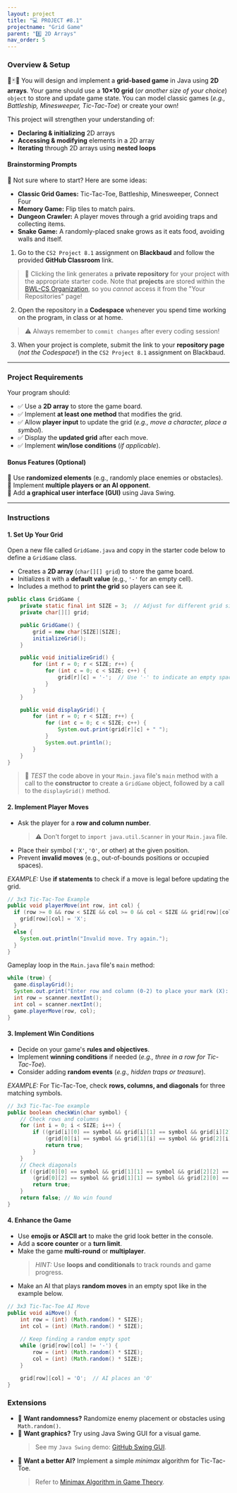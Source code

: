 ```yaml
---
layout: project
title: "💻 PROJECT #8.1"
projectname: "Grid Game"
parent: "8️⃣ 2D Arrays"
nav_order: 5
---
```


### Overview & Setup

🎲🃏🧩 You will design and implement a **grid-based game** in Java using **2D arrays**. Your game should use a **10×10 grid** (_or another size of your choice_) `object` to store and update game state. You can model classic games (_e.g., Battleship, Minesweeper, Tic-Tac-Toe_) or create your own!

This project will strengthen your understanding of:
- **Declaring & initializing** 2D arrays
- **Accessing & modifying** elements in a 2D array
- **Iterating** through 2D arrays using **nested loops**

#### Brainstorming Prompts
🧠 Not sure where to start? Here are some ideas:
- **Classic Grid Games:** Tic-Tac-Toe, Battleship, Minesweeper, Connect Four
- **Memory Game:** Flip tiles to match pairs.
- **Dungeon Crawler:** A player moves through a grid avoiding traps and collecting items.
- **Snake Game:** A randomly-placed snake grows as it eats food, avoiding walls and itself.

<div class="setup" markdown="block">

1. Go to the `CS2 Project 8.1` assignment on **Blackbaud** and follow the provided **GitHub Classroom** link.
  > 📁 Clicking the link generates a **private repository** for your project with the appropriate starter code. Note that **projects** are stored within the [BWL-CS Organization](https://github.com/BWL-CS), so you _cannot_ access it from the "Your Repositories" page!
2. Open the repository in a **Codespace** whenever you spend time working on the program, in class or at home. 
  > ⚠️ Always remember to `commit changes` after every coding session!
3. When your project is complete, submit the link to your **repository page** (*not the Codespace!*) in the `CS2 Project 8.1` assignment on Blackbaud.

</div>

---

### Project Requirements
Your program should:
- ✅ Use a **2D array** to store the game board.  
- ✅ Implement **at least one method** that modifies the grid.  
- ✅ Allow **player input** to update the grid (_e.g., move a character, place a symbol_).  
- ✅ Display the **updated grid** after each move.  
- ✅ Implement **win/lose conditions** (_if applicable_).  

#### Bonus Features (Optional)
🌟 Use **randomized elements** (e.g., randomly place enemies or obstacles).  
🌟 Implement **multiple players or an AI opponent**.  
🌟 Add **a graphical user interface (GUI)** using Java Swing.

---

### Instructions

#### 1. Set Up Your Grid

<div class="task" markdown="block">
  
Open a new file called `GridGame.java` and copy in the starter code below to define a `GridGame` class.

- Creates a **2D array** (`char[][] grid`) to store the game board.
- Initializes it with a **default value** (e.g., `'-'` for an empty cell).
- Includes a method to **print the grid** so players can see it.
  
```java
public class GridGame {
    private static final int SIZE = 3;  // Adjust for different grid sizes
    private char[][] grid;

    public GridGame() {
        grid = new char[SIZE][SIZE]; 
        initializeGrid();
    }

    public void initializeGrid() {
        for (int r = 0; r < SIZE; r++) {
            for (int c = 0; c < SIZE; c++) {
                grid[r][c] = '-';  // Use '-' to indicate an empty space
            }
        }
    }

    public void displayGrid() {
        for (int r = 0; r < SIZE; r++) {
            for (int c = 0; c < SIZE; c++) {
                System.out.print(grid[r][c] + " ");
            }
            System.out.println();
        }
    }
}
```
> 🧪 _TEST_ the code above in your `Main.java` file's `main` method with a call to the **constructor** to create a `GridGame` object, followed by a call to the `displayGrid()` method.

</div>

#### 2. Implement Player Moves

<div class="task" markdown="block">

- Ask the player for a **row and column number**.
  > ⚠️ Don't forget to `import java.util.Scanner` in your `Main.java` file.
- Place their symbol (`'X'`, `'O'`, or other) at the given position.
- Prevent **invalid moves** (e.g., out-of-bounds positions or occupied spaces).

_EXAMPLE:_ Use **if statements** to check if a move is legal before updating the grid.
```java
// 3x3 Tic-Tac-Toe Example
public void playerMove(int row, int col) {
  if (row >= 0 && row < SIZE && col >= 0 && col < SIZE && grid[row][col] == '-') {
    grid[row][col] = 'X';
  }
  else {
    System.out.println("Invalid move. Try again.");
  }
}
```
Gameplay loop in the `Main.java` file's `main` method:
```java
while (true) {
  game.displayGrid();
  System.out.print("Enter row and column (0-2) to place your mark (X): ");
  int row = scanner.nextInt();
  int col = scanner.nextInt();
  game.playerMove(row, col);
}
```

</div>

#### 3. Implement Win Conditions

<div class="task" markdown="block">

- Decide on your game's **rules and objectives**.
- Implement **winning conditions** if needed (_e.g., three in a row for Tic-Tac-Toe_).
- Consider adding **random events** (_e.g., hidden traps or treasure_).

*EXAMPLE:* For Tic-Tac-Toe, check **rows, columns, and diagonals** for three matching symbols.
```java
// 3x3 Tic-Tac-Toe example
public boolean checkWin(char symbol) {
    // Check rows and columns
    for (int i = 0; i < SIZE; i++) {
        if ((grid[i][0] == symbol && grid[i][1] == symbol && grid[i][2] == symbol) || 
            (grid[0][i] == symbol && grid[1][i] == symbol && grid[2][i] == symbol)) {
            return true;
        }
    }
    // Check diagonals
    if ((grid[0][0] == symbol && grid[1][1] == symbol && grid[2][2] == symbol) ||
        (grid[0][2] == symbol && grid[1][1] == symbol && grid[2][0] == symbol)) {
        return true;
    }
    return false; // No win found
}
```

</div>

#### 4. Enhance the Game

<div class="task" markdown="block">

- Use **emojis or ASCII art** to make the grid look better in the console.
- Add a **score counter** or a **turn limit**.
- Make the game **multi-round** or **multiplayer**.
  > *HINT:* Use **loops and conditionals** to track rounds and game progress.
- Make an AI that plays **random moves** in an empty spot like in the example below.

```java
// 3x3 Tic-Tac-Toe AI Move
public void aiMove() {
    int row = (int) (Math.random() * SIZE);
    int col = (int) (Math.random() * SIZE);
    
    // Keep finding a random empty spot
    while (grid[row][col] != '-') {
        row = (int) (Math.random() * SIZE);
        col = (int) (Math.random() * SIZE);
    }

    grid[row][col] = 'O';  // AI places an 'O'
}
```

</div>

### Extensions
- 🎲 **Want randomness?** Randomize enemy placement or obstacles using `Math.random()`.
- 🎨 **Want graphics?** Try using Java Swing GUI for a visual game.
  > See my `Java Swing` demo: [GitHub Swing GUI](https://github.com/katerinanavab/JavaGUI-Demo). 
- 🤖 **Want a better AI?** Implement a simple _minimax_ algorithm for Tic-Tac-Toe.
  > Refer to [Minimax Algorithm in Game Theory](https://www.geeksforgeeks.org/minimax-algorithm-in-game-theory-set-1-introduction/).


